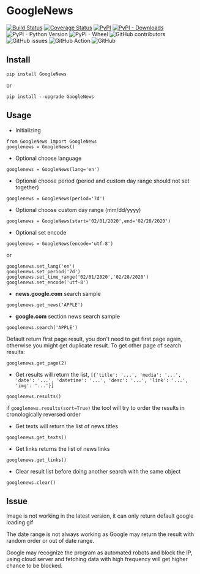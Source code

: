 # GoogleNews

[![Build Status](https://travis-ci.com/Iceloof/GoogleNews.svg)](https://travis-ci.com/Iceloof/GoogleNews)
[![Coverage Status](https://coveralls.io/repos/github/Iceloof/GoogleNews/badge.svg)](https://coveralls.io/github/Iceloof/GoogleNews)
[![PyPI](https://img.shields.io/pypi/v/GoogleNews)](https://pypi.org/project/GoogleNews/)
[![PyPI - Downloads](https://img.shields.io/pypi/dm/GoogleNews)](https://pypistats.org/packages/googlenews)
![PyPI - Python Version](https://img.shields.io/pypi/pyversions/GoogleNews)
![PyPI - Wheel](https://img.shields.io/pypi/wheel/GoogleNews)
![GitHub contributors](https://img.shields.io/github/contributors/Iceloof/GoogleNews)
![GitHub issues](https://img.shields.io/github/issues-raw/Iceloof/GoogleNews)
![GitHub Action](https://github.com/Iceloof/GoogleNews/workflows/GitHub%20Action/badge.svg)
![GitHub](https://img.shields.io/github/license/Iceloof/GoogleNews)

## Install
```
pip install GoogleNews
```
or
```
pip install --upgrade GoogleNews
```
## Usage
- Initializing
```
from GoogleNews import GoogleNews
googlenews = GoogleNews()
```
- Optional choose language
```
googlenews = GoogleNews(lang='en')
```
- Optional choose period (period and custom day range should not set together)
```
googlenews = GoogleNews(period='7d')
```
- Optional choose custom day range (mm/dd/yyyy)
```
googlenews = GoogleNews(start='02/01/2020',end='02/28/2020')
```
- Optional set encode
```
googlenews = GoogleNews(encode='utf-8')
```
or
```
googlenews.set_lang('en')
googlenews.set_period('7d')
googlenews.set_time_range('02/01/2020','02/28/2020')
googlenews.set_encode('utf-8')
```
- **news.google.com** search sample
```
googlenews.get_news('APPLE')
```
- **google.com** section news search sample
```
googlenews.search('APPLE')
```

Default return first page result, you don't need to get first page again, otherwise you might get duplicate result. To get other page of search results:

```
googlenews.get_page(2)
```
- Get results will return the list, `[{'title': '...', 'media': '...', 'date': '...', 'datetime': '...', 'desc': '...', 'link': '...', 'img': '...'}]`
```
googlenews.results()
```
if `googlenews.results(sort=True)` the tool will try to order the results in cronologically reversed order

- Get texts will return the list of news titles
```
googlenews.get_texts()
```
- Get links returns the list of news links
```
googlenews.get_links()
```
- Clear result list before doing another search with the same object
```
googlenews.clear()
```
## Issue
Image is not working in the latest version, it can only return default google loading gif

The date range is not always working as Google may return the result with random order or out of date range.

Google may recognize the program as automated robots and block the IP, using cloud server and fetching data with high frequency will get higher chance to be blocked. 
